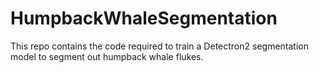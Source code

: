 # HumpbackWhaleSegmentation
This repo contains the code required to train a Detectron2 segmentation model to segment out humpback whale flukes.
